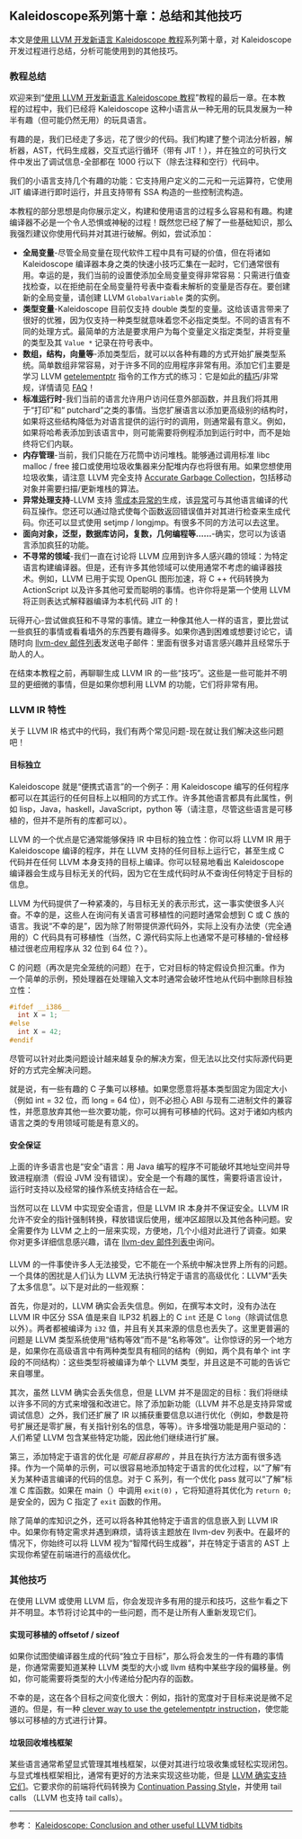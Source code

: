 ## Kaleidoscope系列第十章：总结和其他技巧

本文是[使用 LLVM 开发新语言 Kaleidoscope 教程](https://github.com/Hanseltu/kaleidoscope-tutorial/blob/master/blog/0.md)系列第十章，对 Kaleidoscope 开发过程进行总结，分析可能使用到的其他技巧。

### 教程总结

欢迎来到“[使用 LLVM 开发新语言 Kaleidoscope 教程](https://github.com/Hanseltu/kaleidoscope-tutorial/blob/master/blog/0.md)”教程的最后一章。在本教程的过程中，我们已经将 Kaleidoscope 这种小语言从一种无用的玩具发展为一种半有趣（但可能仍然无用）的玩具语言。

有趣的是，我们已经走了多远，花了很少的代码。我们构建了整个词法分析器，解析器，AST，代码生成器，交互式运行循环（带有 JIT！），并在独立的可执行文件中发出了调试信息-全部都在 1000 行以下（除去注释和空行）代码中。

我们的小语言支持几个有趣的功能：它支持用户定义的二元和一元运算符，它使用 JIT 编译进行即时运行，并且支持带有 SSA 构造的一些控制流构造。

本教程的部分思想是向你展示定义，构建和使用语言的过程多么容易和有趣。构建编译器不必是一个令人恐惧或神秘的过程！既然您已经了解了一些基础知识，那么我强烈建议你使用代码并对其进行破解。例如，尝试添加：

* **全局变量**-尽管全局变量在现代软件工程中具有可疑的价值，但在将诸如 Kaleidoscope 编译器本身之类的快速小技巧汇集在一起时，它们通常很有用。幸运的是，我们当前的设置使添加全局变量变得非常容易：只需进行值查找检查，以在拒绝前在全局变量符号表中查看未解析的变量是否存在。要创建新的全局变量，请创建 LLVM `GlobalVariable` 类的实例。
* **类型变量**-Kaleidoscope 目前仅支持 double 类型的变量。这给该语言带来了很好的优雅，因为仅支持一种类型就意味着您不必指定类型。不同的语言有不同的处理方式。最简单的方法是要求用户为每个变量定义指定类型，并将变量的类型及其 `Value *` 记录在符号表中。
* **数组，结构，向量等**-添加类型后，就可以以各种有趣的方式开始扩展类型系统。简单数组非常容易，对于许多不同的应用程序非常有用。添加它们主要是学习 LLVM [getelementptr](https://llvm.org/docs/tutorial/LangRef.html#getelementptr-instruction) 指令的工作方式的练习：它是如此的[精巧](https://llvm.org/docs/tutorial/LangRef.html#getelementptr-instruction)/非常规，详情请见 [FAQ](https://llvm.org/docs/tutorial/GetElementPtr.html)！
* **标准运行时**-我们当前的语言允许用户访问任意外部函数，并且我们将其用于“打印”和“ putchard”之类的事情。当您扩展语言以添加更高级别的结构时，如果将这些结构降低为对语言提供的运行时的调用，则通常最有意义。例如，如果将哈希表添加到该语言中，则可能需要将例程添加到运行时中，而不是始终将它们内联。
* **内存管理**-当前，我们只能在万花筒中访问堆栈。能够通过调用标准 libc malloc / free 接口或使用垃圾收集器来分配堆内存也将很有用。如果您想使用垃圾收集，请注意 LLVM 完全支持 [Accurate Garbage Collection](https://llvm.org/docs/tutorial/GarbageCollection.html)，包括移动对象并需要扫描/更新堆栈的算法。
* **异常处理支持**-LLVM 支持 [零成本异常的](https://llvm.org/docs/tutorial/ExceptionHandling.html)生成，该[异常](https://llvm.org/docs/tutorial/ExceptionHandling.html)可与其他语言编译的代码互操作。您还可以通过隐式使每个函数返回错误值并对其进行检查来生成代码。你还可以显式使用 setjmp / longjmp。有很多不同的方法可以去这里。
* **面向对象，泛型，数据库访问，复数，几何编程等……**-确实，您可以为该语言添加疯狂的功能。
* **不寻常的领域**-我们一直在讨论将 LLVM 应用到许多人感兴趣的领域：为特定语言构建编译器。但是，还有许多其他领域可以使用通常不考虑的编译器技术。例如，LLVM 已用于实现 OpenGL 图形加速，将 C ++ 代码转换为 ActionScript 以及许多其他可爱而聪明的事情。也许你将是第一个使用 LLVM 将正则表达式解释器编译为本机代码 JIT 的！

玩得开心-尝试做疯狂和不寻常的事情。建立一种像其他人一样的语言，要比尝试一些疯狂的事情或看看墙外的东西要有趣得多。如果你遇到困难或想要讨论它，请随时向 [llvm-dev 邮件列表](http://lists.llvm.org/mailman/listinfo/llvm-dev)发送电子邮件：里面有很多对语言感兴趣并且经常乐于助人的人。

在结束本教程之前，再聊聊生成 LLVM IR 的一些“技巧”。这些是一些可能并不明显的更细微的事情，但是如果你想利用 LLVM 的功能，它们将非常有用。

### LLVM IR 特性

关于 LLVM IR 格式中的代码，我们有两个常见问题-现在就让我们解决这些问题吧！

#### 目标独立

Kaleidoscope 就是“便携式语言”的一个例子：用 Kaleidoscope 编写的任何程序都可以在其运行的任何目标上以相同的方式工作。许多其他语言都具有此属性，例如 lisp，Java，haskell，JavaScript，python 等（请注意，尽管这些语言是可移植的，但并不是所有的库都可以）。

LLVM 的一个优点是它通常能够保持 IR 中目标的独立性：你可以将 LLVM IR 用于 Kaleidoscope 编译的程序，并在 LLVM 支持的任何目标上运行它，甚至生成 C 代码并在任何 LLVM 本身支持的目标上编译。你可以轻易地看出 Kaleidoscope 编译器会生成与目标无关的代码，因为它在生成代码时从不查询任何特定于目标的信息。

LLVM 为代码提供了一种紧凑的，与目标无关的表示形式，这一事实使很多人兴奋。不幸的是，这些人在询问有关语言可移植性的问题时通常会想到 C 或 C 族的语言。我说“不幸的是”，因为除了附带提供源代码外，实际上没有办法使（完全通用的）C 代码具有可移植性（当然，C 源代码实际上也通常不是可移植的-曾经移植过很老应用程序从 32 位到 64 位？）。

C 的问题（再次是完全笼统的问题）在于，它对目标的特定假设负担沉重。作为一个简单的示例，预处理器在处理输入文本时通常会破坏性地从代码中删除目标独立性：

```cpp
#ifdef __i386__
  int X = 1;
#else
  int X = 42;
#endif
```

尽管可以针对此类问题设计越来越复杂的解决方案，但无法以比交付实际源代码更好的方式完全解决问题。

就是说，有一些有趣的 C 子集可以移植。如果您愿意将基本类型固定为固定大小（例如 int = 32 位，而 long = 64 位），则不必担心 ABI 与现有二进制文件的兼容性，并愿意放弃其他一些次要功能，你可以拥有可移植的代码。这对于诸如内核内语言之类的专用领域可能是有意义的。

#### 安全保证

上面的许多语言也是“安全”语言：用 Java 编写的程序不可能破坏其地址空间并导致进程崩溃（假设 JVM 没有错误）。安全是一个有趣的属性，需要将语言设计，运行时支持以及经常的操作系统支持结合在一起。

当然可以在 LLVM 中实现安全语言，但是 LLVM IR 本身并不保证安全。LLVM IR 允许不安全的指针强制转换，释放错误后使用，缓冲区超限以及其他各种问题。安全需要作为 LLVM 之上的一层来实现，方便地，几个小组对此进行了调查。如果你对更多详细信息感兴趣，请在 [llvm-dev 邮件列表中](http://lists.llvm.org/mailman/listinfo/llvm-dev)询问。

####

LLVM 的一件事使许多人无法接受，它不能在一个系统中解决世界上所有的问题。一个具体的困扰是人们认为 LLVM 无法执行特定于语言的高级优化：LLVM“丢失了太多信息”。以下是对此的一些观察：

首先，你是对的，LLVM 确实会丢失信息。例如，在撰写本文时，没有办法在 LLVM IR 中区分 SSA 值是来自 ILP32 机器上的 C `int` 还是 C `long`（除调试信息以外）。两者都被编译为 `i32` 值，并且有关其来源的信息也丢失了。这里更普遍的问题是 LLVM 类型系统使用“结构等效”而不是“名称等效”。让你惊讶的另一个地方是，如果你在高级语言中有两种类型具有相同的结构（例如，两个具有单个 int 字段的不同结构）：这些类型将被编译为单个 LLVM 类型，并且这是不可能的告诉它来自哪里。

其次，虽然 LLVM 确实会丢失信息，但是 LLVM 并不是固定的目标：我们将继续以许多不同的方式来增强和改进它。除了添加新功能（LLVM 并不总是支持异常或调试信息）之外，我们还扩展了 IR 以捕获重要信息以进行优化（例如，参数是符号扩展还是零扩展，有关指针别名的信息，等等）。许多增强功能是用户驱动的：人们希望 LLVM 包含某些特定功能，因此他们继续进行扩展。

第三，添加特定于语言的优化是 _可能且容易的_ ，并且在执行方法方面有很多选择。作为一个简单的示例，可以很容易地添加特定于语言的优化过程，以“了解”有关为某种语言编译的代码的信息。对于 C 系列，有一个优化 pass 就可以“了解”标准 C 库函数。如果在 main（）中调用 `exit(0)` ，它将知道将其优化为 `return 0;` 是安全的，因为 C 指定了 `exit` 函数的作用。

除了简单的库知识之外，还可以将各种其他特定于语言的信息嵌入到 LLVM IR 中。如果你有特定需求并遇到麻烦，请将该主题放在 llvm-dev 列表中。在最坏的情况下，你始终可以将 LLVM 视为“智障代码生成器”，并在特定于语言的 AST 上实现你希望在前端进行的高级优化。

### 其他技巧

在使用 LLVM 或使用 LLVM 后，你会发现许多有用的提示和技巧，这些乍看之下并不明显。本节将讨论其中的一些问题，而不是让所有人重新发现它们。

#### 实现可移植的 offsetof / sizeof

如果你试图使编译器生成的代码“独立于目标”，那么将会发生的一件有趣的事情是，你通常需要知道某种 LLVM 类型的大小或 llvm 结构中某些字段的偏移量。例如，你可能需要将类型的大小传递给分配内存的函数。

不幸的是，这在各个目标之间变化很大：例如，指针的宽度对于目标来说是微不足道的。但是，有一种 [clever way to use the getelementptr instruction](http://nondot.org/sabre/LLVMNotes/SizeOf-OffsetOf-VariableSizedStructs.txt)，使您能够以可移植的方式进行计算。

#### 垃圾回收堆栈框架

某些语言通常希望显式管理其堆栈框架，以便对其进行垃圾收集或轻松实现闭包。与显式堆栈框架相比，通常有更好的方法来实现这些功能，但是 [LLVM 确实支持它们](http://nondot.org/sabre/LLVMNotes/ExplicitlyManagedStackFrames.txt)。它要求你的前端将代码转换为 [Continuation Passing Style](http://en.wikipedia.org/wiki/Continuation-passing_style)，并使用 tail calls （LLVM 也支持 tail calls）。

---

参考： [Kaleidoscope: Conclusion and other useful LLVM tidbits](https://llvm.org/docs/tutorial/MyFirstLanguageFrontend/LangImpl10.html)
